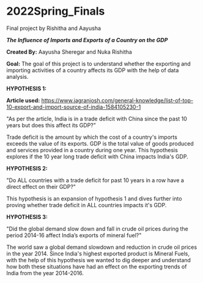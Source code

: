 # 2022Spring_Finals
Final project by Rishitha and Aayusha


**_The Influence of Imports and Exports of a Country on the GDP_**

**Created By:** Aayusha Sheregar and Nuka Rishitha

**Goal:** The goal of this project is to understand whether the exporting and importing activities of a country affects its GDP with the help of data analysis.


**HYPOTHESIS 1:**

**Article used:**  https://www.jagranjosh.com/general-knowledge/list-of-top-10-export-and-import-source-of-india-1584105230-1

"As per the article, India is in a trade deficit with China since the past 10 years but does this affect its GDP?”

Trade deficit is the amount by which the cost of a country's imports exceeds the value of its exports. GDP is the total value of goods produced and services provided in a country during one year. This hypothesis explores if the 10 year long trade deficit with China impacts India's GDP. 


**HYPOTHESIS 2:**

"Do ALL countries with a trade deficit for past 10 years in a row have a direct effect on their GDP?"

This hypothesis is an expansion of hypothesis 1 and dives further into proving whether trade deficit in ALL countries impacts it's GDP.


**HYPOTHESIS 3:**

"Did the global demand slow down and fall in crude oil prices during the period 2014-16 affect India’s exports of mineral fuel?"

The world saw a global demand slowdown and reduction in crude oil prices in the year 2014. Since India's highest exported product is Mineral Fuels, with the help of this hypothesis we wanted to dig deeper and understand how both these situations have had an effect on the exporting trends of India from the year 2014-2016.

